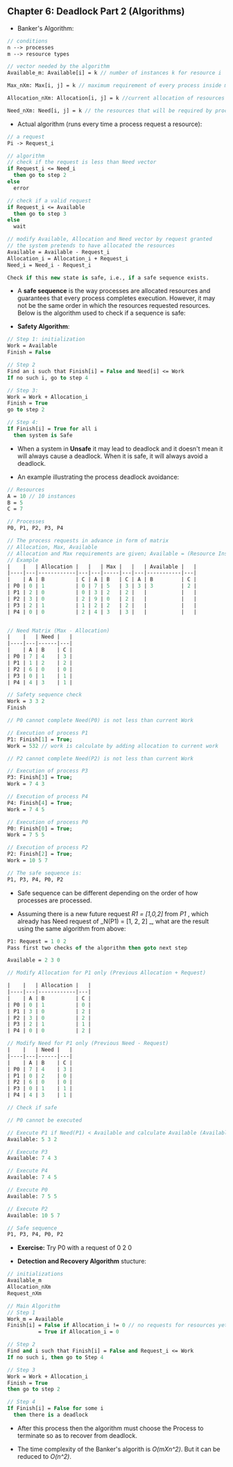 ## Chapter 6: Deadlock Part 2 (Algorithms)

- Banker's Algorithm:

```Pascal
// conditions
n --> processes
m --> resource types

// vector needed by the algorithm
Available_m: Available[i] = k // number of instances k for resource i

Max_nXm: Max[i, j] = k // maximum requirement of every process inside matrix; every row vector represents the resource requirement of the i_th process

Allocation_nXm: Allocation[i, j] = k //current allocation of resources to processes.

Need_nXm: Need[i, j] = k // the resources that will be required by process. Calculate using difference between Max and Allocation.
```

- Actual algorithm (runs every time a process request a resource):

```Pascal
// a request
Pi -> Request_i

// algorithm
// check if the request is less than Need vector
if Request_i <= Need_i   
  then go to step 2
else
  error

// check if a valid request 
if Request_i <= Available
  then go to step 3
else
  wait

// modify Available, Allocation and Need vector by request granted
// the system pretends to have allocated the resources
Available = Available - Request_i
Allocation_i = Allocation_i + Request_i
Need_i = Need_i - Request_i

Check if this new state is safe, i.e., if a safe sequence exists.
```

- A __safe sequence__ is the way processes are allocated resources and guarantees that every process completes execution. However, it may not be the same order in which the resources requested resources. Below is the algorithm used to check if a sequence is safe:

- __Safety Algorithm__:

```Pascal
// Step 1: initialization
Work = Available
Finish = False

// Step 2
Find an i such that Finish[i] = False and Need[i] <= Work
If no such i, go to step 4

// Step 3:
Work = Work + Allocation_i
Finish = True
go to step 2 

// Step 4: 
If Finish[i] = True for all i
  then system is Safe
```

- When a system in __Unsafe__ it may lead to deadlock and it doesn't mean it will always cause a deadlock. When it is safe, it will always avoid a deadlock.


- An example illustrating the process deadlock avoidance:

```Pascal
// Resources
A = 10 // 10 instances
B = 5
C = 7

// Processes
P0, P1, P2, P3, P4

// The process requests in advance in form of matrix
// Allocation, Max, Available
// Allocation and Max requirements are given; Available = (Resource Instances - Allocated)
// Example
|    |   | Allocation |   |   | Max |   |   | Available |   |
|----|---|------------|---|---|-----|---|---|-----------|---|
|    | A | B          | C | A | B   | C | A | B         | C |
| P0 | 0 | 1          | 0 | 7 | 5   | 3 | 3 | 3         | 2 |
| P1 | 2 | 0          | 0 | 3 | 2   | 2 |   |           |   |
| P2 | 3 | 0          | 2 | 9 | 0   | 2 |   |           |   |
| P3 | 2 | 1          | 1 | 2 | 2   | 2 |   |           |   |
| P4 | 0 | 0          | 2 | 4 | 3   | 3 |   |           |   |


// Need Matrix (Max - Allocation)
|    |   | Need |   |
|----|---|------|---|
|    | A | B    | C |
| P0 | 7 | 4    | 3 |
| P1 | 1 | 2    | 2 |
| P2 | 6 | 0    | 0 |
| P3 | 0 | 1    | 1 |
| P4 | 4 | 3    | 1 |

// Safety sequence check
Work = 3 3 2
Finish 

// P0 cannot complete Need(P0) is not less than current Work

// Execution of process P1
P1: Finish[1] = True;
Work = 532 // work is calculate by adding allocation to current work

// P2 cannot complete Need(P2) is not less than current Work

// Execution of process P3
P3: Finish[3] = True;
Work = 7 4 3

// Execution of process P4
P4: Finish[4] = True;
Work = 7 4 5

// Execution of process P0
P0: Finish[0] = True;
Work = 7 5 5 

// Execution of process P2
P2: Finish[2] = True;
Work = 10 5 7

// The safe sequence is:
P1, P3, P4, P0, P2
```

- Safe sequence can be different depending on the order of how processes are processed. 

- Assuming there is a new future request _R1 = [1,0,2]_ from _P1_ , which already has Need request of _N(P1) = [1, 2, 2] _, what are the result using the same algorithm from above:

```Pascal
P1: Request = 1 0 2
Pass first two checks of the algorithm then goto next step

Available = 2 3 0

// Modify Allocation for P1 only (Previous Allocation + Request)

|    |   | Allocation |   | 
|----|---|------------|---|
|    | A | B          | C | 
| P0 | 0 | 1          | 0 | 
| P1 | 3 | 0          | 2 | 
| P2 | 3 | 0          | 2 | 
| P3 | 2 | 1          | 1 | 
| P4 | 0 | 0          | 2 | 

// Modify Need for P1 only (Previous Need - Request)
|    |   | Need |   |
|----|---|------|---|
|    | A | B    | C |
| P0 | 7 | 4    | 3 |
| P1 | 0 | 2    | 0 |
| P2 | 6 | 0    | 0 |
| P3 | 0 | 1    | 1 |
| P4 | 4 | 3    | 1 |

// Check if safe

// P0 cannot be executed

// Execute P1 if Need(P1) < Available and calculate Available (Available + Allocation) 
Available: 5 3 2

// Execute P3
Available: 7 4 3

// Execute P4
Available: 7 4 5

// Execute P0
Available: 7 5 5

// Execute P2
Available: 10 5 7

// Safe sequence
P1, P3, P4, P0, P2
```

- __Exercise:__ Try P0 with a request of 0 2 0

- __Detection and Recovery Algorithm__ stucture:

```Pascal
// initializations
Available_m
Allocation_nXm
Request_nXm

// Main Algorithm 
// Step 1
Work_m = Available
Finish[i] = False if Allocation_i != 0 // no requests for resources yet
          = True if Allocation_i = 0

// Step 2
Find and i such that Finish[i] = False and Request_i <= Work
If no such i, then go to Step 4

// Step 3
Work = Work + Allocation_i
Finish = True
then go to step 2

// Step 4
If Finish[i] = False for some i
  then there is a deadlock
```

- After this process then the algorithm must choose the Process to terminate so as to recover from deadlock.

- The time complexity of the Banker's algorith is _O(mXn^2)_. But it can be reduced to _O(n^2)_.